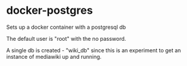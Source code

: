 docker-postgres
=========================

Sets up a docker container with a postgresql db

The default user is "root" with the no password.

A single db is created - "wiki_db" since this is an experiment to get an instance of mediawiki up and running.
